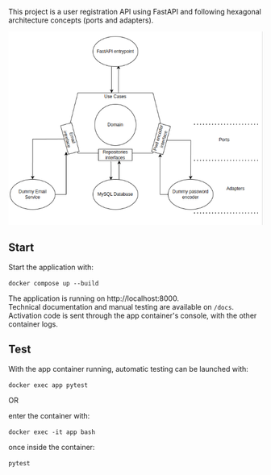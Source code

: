 This project is a user registration API using FastAPI and following 
hexagonal architecture concepts (ports and adapters).

![Application Architecture Diagram](assets/hexa_architecture_schema.png)

## Start

Start the application with:

`docker compose up --build`

The application is running on http://localhost:8000.  
Technical documentation and manual testing are available on `/docs`.  
Activation code is sent through the app container's console, with the other container logs.

## Test

With the app container running, automatic testing can be launched with: 

`docker exec app pytest`

OR 

enter the container with:

`docker exec -it app bash`

once inside the container:

`pytest`
